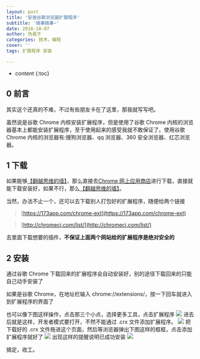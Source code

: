 ```yaml
---
layout: post
title: '安装谷歌浏览器扩展程序'
subtitle: '搞事搞事~'
date: 2018-10-07
author: 伪君子
categories: 技术，编程
cover: ''
tags: 扩展程序 安装

---
```


* content
{:toc}
## 0  前言

其实这个还真的不难，不过有些朋友卡在了这里，那我就写写吧。

虽然说是谷歌 Chrome 内核安装扩展程序，但是使用了谷歌 Chrome 内核的浏览器基本上都能安装扩展程序，至于使用起来的感受我就不敢保证了。使用谷歌 Chrome 内核的浏览器有:搜狗浏览器、qq 浏览器、360 安全浏览器、红芯浏览器。

## 1  下载

如果能够[【翻越思维的墙】](https://weijunzii.github.io/2018/07/31/To-Climb-Over-The-Wall.html)，那么直接去[Chrome 网上应用商店](https://chrome.google.com/webstore)进行下载，直接就能下载安装好，如果不行，那么[【翻越思维的墙】](https://weijunzii.github.io/2018/07/31/To-Climb-Over-The-Wall.html)。

当然，办法不止一个，还可以去下载别人打包好的扩展程序，随便给两个链接

> [https://173app.com/chrome-ext](https://173app.com/chrome-ext)

> [http://chromecj.com/list/](http://chromecj.com/list/)

去里面下载想要的插件，**不保证上面两个网站给的扩展程序是绝对安全的**

## 2  安装

通过谷歌 Chrome 下载回来的扩展程序会自动安装好，别的途径下载回来的只能自己动手安装了

如果是谷歌 Chrome，在地址栏输入 chrome://extensions/，按一下回车就进入到扩展程序的界面了

也可以像下图这样操作，点击那三个小点，选择更多工具，点击扩展程序
![](https://upload-images.jianshu.io/upload_images/2989110-b9fb8df84382cfde.png?imageMogr2/auto-orient/strip%7CimageView2/2/w/1240)
进去后就是这样，开发者模式要打开，不然不能通过   .crx 文件添加扩展程序。
![](https://upload-images.jianshu.io/upload_images/2989110-db5390fa3349b862.png?imageMogr2/auto-orient/strip%7CimageView2/2/w/1240)
把下载好的 .crx 文件拖进这个页面，然后等浏览器弹出下图这样的框框，点击添加扩展程序就好了
![](https://upload-images.jianshu.io/upload_images/2989110-3f4bc897989c2ef4.png?imageMogr2/auto-orient/strip%7CimageView2/2/w/1240)
出现这样的提醒说明已成功安装
![](https://upload-images.jianshu.io/upload_images/2989110-3230d4672eec0e43.png?imageMogr2/auto-orient/strip%7CimageView2/2/w/1240)

搞定，收工。